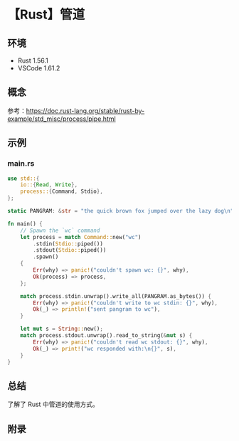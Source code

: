 # 【Rust】管道

## 环境

- Rust 1.56.1
- VSCode 1.61.2

## 概念

参考：<https://doc.rust-lang.org/stable/rust-by-example/std_misc/process/pipe.html>  

## 示例

### main.rs

```rust
use std::{
    io::{Read, Write},
    process::{Command, Stdio},
};

static PANGRAM: &str = "the quick brown fox jumped over the lazy dog\n";

fn main() {
    // Spawn the `wc` command
    let process = match Command::new("wc")
        .stdin(Stdio::piped())
        .stdout(Stdio::piped())
        .spawn()
    {
        Err(why) => panic!("couldn't spawn wc: {}", why),
        Ok(process) => process,
    };

    match process.stdin.unwrap().write_all(PANGRAM.as_bytes()) {
        Err(why) => panic!("couldn't write to wc stdin: {}", why),
        Ok(_) => println!("sent pangram to wc"),
    }

    let mut s = String::new();
    match process.stdout.unwrap().read_to_string(&mut s) {
        Err(why) => panic!("couldn't read wc stdout: {}", why),
        Ok(_) => print!("wc responded with:\n{}", s),
    }
}
```

## 总结

了解了 Rust 中管道的使用方式。

## 附录
